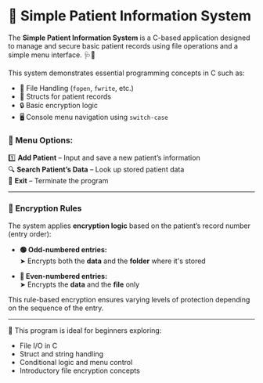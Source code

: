 # 🏥 Simple Patient Information System

The **Simple Patient Information System** is a C-based application designed to manage and secure basic patient records using file operations and a simple menu interface. 🩺🔐

This system demonstrates essential programming concepts in C such as:

- 📁 File Handling (`fopen`, `fwrite`, etc.)
- 🧍 Structs for patient records
- 🔒 Basic encryption logic
- 🖥️ Console menu navigation using `switch-case`

### 🧩 Menu Options:

1️⃣ **Add Patient** – Input and save a new patient’s information  
🔍 **Search Patient’s Data** – Look up stored patient data  
🚪 **Exit** – Terminate the program

---

### 🔐 Encryption Rules

The system applies **encryption logic** based on the patient’s record number (entry order):

- **🟢 Odd-numbered entries:**  
  ➤ Encrypts both the **data** and the **folder** where it's stored

- **🔵 Even-numbered entries:**  
  ➤ Encrypts the **data** and the **file** only

This rule-based encryption ensures varying levels of protection depending on the sequence of the entry.

---

🎯 This program is ideal for beginners exploring:

- File I/O in C  
- Struct and string handling  
- Conditional logic and menu control  
- Introductory file encryption concepts  
